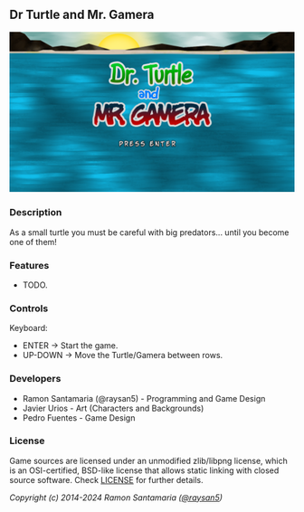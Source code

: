 ## Dr Turtle and Mr. Gamera

![Dr Turtle and Mr. Gamera](screenshots/screenshot000.png "Dr Turtle and Mr. Gamera")

### Description

As a small turtle you must be careful with big predators... until you become one of them!

### Features

 - TODO.

### Controls

Keyboard:
 - ENTER -> Start the game.
 - UP-DOWN -> Move the Turtle/Gamera between rows.
 
### Developers

 - Ramon Santamaria (@raysan5) - Programming and Game Design
 - Javier Urios - Art (Characters and Backgrounds)
 - Pedro Fuentes - Game Design

### License

Game sources are licensed under an unmodified zlib/libpng license, which is an OSI-certified, BSD-like license that allows static linking with closed source software. Check [LICENSE](LICENSE) for further details.

*Copyright (c) 2014-2024 Ramon Santamaria ([@raysan5](https://twitter.com/raysan5))*